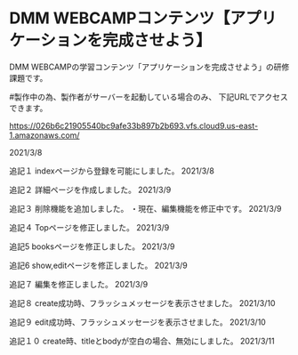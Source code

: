 # DMM WEBCAMPコンテンツ【アプリケーションを完成させよう】
DMM WEBCAMPの学習コンテンツ「アプリケーションを完成させよう」の研修課題です。

#製作中の為、製作者がサーバーを起動している場合のみ、 下記URLでアクセスできます。

https://026b6c21905540bc9afe33b897b2b693.vfs.cloud9.us-east-1.amazonaws.com/

2021/3/8

追記１
indexページから登録を可能にしました。
2021/3/8

追記２
詳細ページを作成しました。
2021/3/9

追記３
削除機能を追加しました。
・現在、編集機能を修正中です。
2021/3/9

追記４
Topページを修正しました。
2021/3/9

追記5
booksページを修正しました。
2021/3/9

追記6
show,editページを修正しました。
2021/3/9

追記７
編集を修正しました。
2021/3/9

追記８
create成功時、フラッシュメッセージを表示させました。
2021/3/10

追記９
edit成功時、フラッシュメッセージを表示させました。
2021/3/10

追記１０
create時、titleとbodyが空白の場合、無効にしました。
2021/3/11